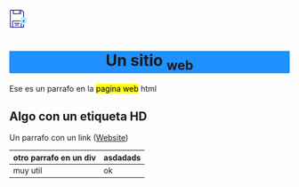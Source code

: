 
 <head>
 <link rel="icon" type="image/png" href="icon.png">
 </head>

![enter image description here](https://github.com/skoll43/texto/blob/master/icon.png?raw=true)
  <h1 style="text-align:center; background-color:DodgerBlue;">Un sitio <sub>web</sub> </h1>
  <div>
   <p> Ese es un parrafo en la <mark>pagina web</mark> html</p>
  </div>
  <div>
   <h2>Algo con un etiqueta HD</h2>
  </div>
  <div>
   <p>Un parrafo con un link (<a href="https://skoll43.github.io/texto/">Website</a>)</p>
  </div>

|otro parrafo en un  div|asdadads|
|-----------------------|--------|
|muy util               |ok      |


   


<!--stackedit_data:
eyJwcm9wZXJ0aWVzIjoiZmVhdHVyZWRJbWFnZTogJ2h0dHBzOi
8vZ2l0aHViLmNvbS9za29sbDQzL3RleHRvL2Jsb2IvbWFzdGVy
L2ljb24ucG5nP3Jhdz10cnVlJ1xuZXh0ZW5zaW9uczpcbiAgcH
Jlc2V0OiBjb21tb25tYXJrXG4iLCJoaXN0b3J5IjpbMjE0MTYx
OTQ2MSwtMjEwOTMzNDMxMSwtNjg2MjkxMDI4LDEzMDU4MjMwMj
UsLTE4MzQ0MzkzNzcsLTE4MzQ0MzkzNzcsLTE4NTEyOTg1NF19

-->